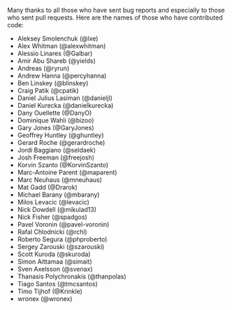 Many thanks to all those who have sent bug reports and especially to those who sent pull requests. Here are the names of those who have contributed code:

- Aleksey Smolenchuk (@lxe)
- Alex Whitman (@alexwhitman)
- Alessio Linares (@Galbar)
- Amir Abu Shareb (@yields)
- Andreas (@ryrun)
- Andrew Hanna (@percyhanna)
- Ben Linskey (@blinskey)
- Craig Patik (@cpatik)
- Daniel Julius Lasiman (@danieljl)
- Daniel Kurecka (@danielkurecka)
- Dany Ouellette (@DanyO)
- Dominique Wahli (@bizoo)
- Gary Jones (@GaryJones)
- Geoffrey Huntley (@ghuntley)
- Gerard Roche (@gerardroche)
- Jordi Baggiano (@seldaek)
- Josh Freeman (@freejosh)
- Korvin Szanto (@KorvinSzanto)
- Marc-Antoine Parent (@maparent)
- Marc Neuhaus (@mneuhaus)
- Mat Gadd (@Drarok)
- Michael Barany (@mbarany)
- Milos Levacic (@levacic)
- Nick Dowdell (@mikulad13)
- Nick Fisher (@spadgos)
- Pavel Voronin (@pavel-voronin)
- Rafal Chlodnicki (@rchl)
- Roberto Segura (@phproberto)
- Sergey Zarouski (@szarouski)
- Scott Kuroda (@skuroda)
- Simon Aittamaa (@simait)
- Sven Axelsson (@svenax)
- Thanasis Polychronakis (@thanpolas)
- Tiago Santos (@tmcsantos)
- Timo Tijhof (@Krinkle)
- wronex (@wronex)
